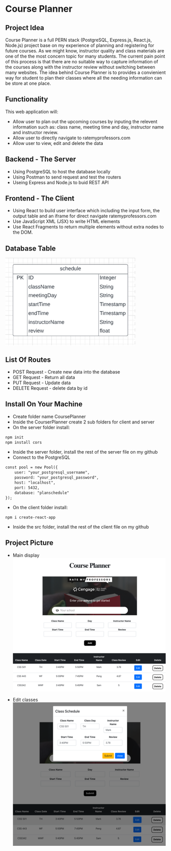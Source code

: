 # Course Planner

## Project Idea

Course Planner is a full PERN stack (PostgreSQL, Express.js, React.js, Node.js) project base on my experience of planning and registering for future courses. As we might know, instructor quality and class materials are one of the the most concern topic for many students. The current pain point of this process is that there are no suitable way to capture information of the courses along with the instructor review without switching between many websites. The idea behind Course Planner is to provides a convienient way for student to plan their classes where all the needing information can be store at one place. 


## Functionality
This web application will:
- Allow user to plan out the upcoming courses by inputing the relevent information such as: class name, meeting time and day, instructor name and instructor review.
- Allow user to directly navigate to ratemyprofessors.com 
- Allow user to view, edit and delete the data

## Backend - The Server

- Using PostgreSQL to host the database locally
- Using Postman to send request and test the routers 
- Useing Express and Node.js to buid REST API

## Frontend - The Client

- Using React to build user interface which including the input form, the output table and an iframe for direct navigate ratemyprofessors.com
- Use JavaScript XML (JSX) to write HTML elements
- Use React Fragments to return multiple elements without extra nodes to the DOM.

## Database Table
![schedule table](https://github.com/chloeNgo99/CoursePlanner/blob/main/Files/images/scheduleSchema.png)

## List Of Routes
- POST Request - Create new data into the database
- GET Request - Return all data 
- PUT Request - Update data
- DELETE Request - delete data by id

## Install On Your Machine
- Create folder name CoursePlanner
- Inside the CourserPlanner create 2 sub folders for client and server
- On the server folder install:
```
npm init
npm install cors
```
- Inside the server folder, install the rest of the server file on my github
- Connect to the PostgreSQL
```
const pool = new Pool({
    user: "your_postgresql_username",
    password: "your_postgresql_password",
    host: "localhost",
    port: 5432,
    database: "planschedule"
});
```

- On the client folder install:
```
npm i create-react-app
```
- Inside the src folder, install the rest of the client file on my github

## Project Picture
- Main display
![home display](https://github.com/chloeNgo99/CoursePlanner/blob/main/Files/images/coursePlanner.png)

- Edit classes
![edit](https://github.com/chloeNgo99/CoursePlanner/blob/main/Files/images/editCoursePlanner.png)
